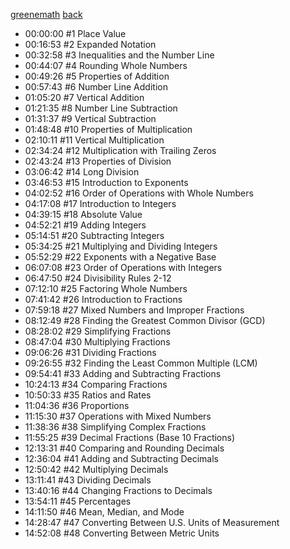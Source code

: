 [greenemath](https://greenemath.com/Prealgebra.html)
[back](README.md)
- 00:00:00 #1 Place Value
- 00:16:53 #2 Expanded Notation
- 00:32:58 #3 Inequalities and the Number Line
- 00:44:07 #4 Rounding Whole Numbers
- 00:49:26 #5 Properties of Addition
- 00:57:43 #6 Number Line Addition
- 01:05:20 #7 Vertical Addition
- 01:21:35 #8 Number Line Subtraction
- 01:31:37 #9 Vertical Subtraction
- 01:48:48 #10 Properties of Multiplication
- 02:10:11 #11 Vertical Multiplication
- 02:34:24 #12 Multiplication with Trailing Zeros
- 02:43:24 #13 Properties of Division
- 03:06:42 #14 Long Division
- 03:46:53 #15 Introduction to Exponents
- 04:02:52 #16 Order of Operations with Whole Numbers
- 04:17:08 #17 Introduction to Integers
- 04:39:15 #18 Absolute Value
- 04:52:21 #19 Adding Integers
- 05:14:51 #20 Subtracting Integers
- 05:34:25 #21 Multiplying and Dividing Integers
- 05:52:29 #22 Exponents with a Negative Base
- 06:07:08 #23 Order of Operations with Integers
- 06:47:50 #24 Divisibility Rules 2-12
- 07:12:10 #25 Factoring Whole Numbers
- 07:41:42 #26 Introduction to Fractions
- 07:59:18 #27 Mixed Numbers and Improper Fractions
- 08:12:49 #28 Finding the Greatest Common Divisor (GCD)
- 08:28:02 #29 Simplifying Fractions
- 08:47:04 #30 Multiplying Fractions
- 09:06:26 #31 Dividing Fractions
- 09:26:55 #32 Finding the Least Common Multiple (LCM)
- 09:54:41 #33 Adding and Subtracting Fractions
- 10:24:13 #34 Comparing Fractions
- 10:50:33 #35 Ratios and Rates
- 11:04:36 #36 Proportions
- 11:15:30 #37 Operations with Mixed Numbers
- 11:38:36 #38 Simplifying Complex Fractions
- 11:55:25 #39 Decimal Fractions (Base 10 Fractions)
- 12:13:31 #40 Comparing and Rounding Decimals
- 12:36:04 #41 Adding and Subtracting Decimals
- 12:50:42 #42 Multiplying Decimals
- 13:11:41 #43 Dividing Decimals
- 13:40:16 #44 Changing Fractions to Decimals
- 13:54:11 #45 Percentages
- 14:11:50 #46 Mean, Median, and Mode
- 14:28:47 #47 Converting Between U.S. Units of Measurement
- 14:52:08 #48 Converting Between Metric Units

